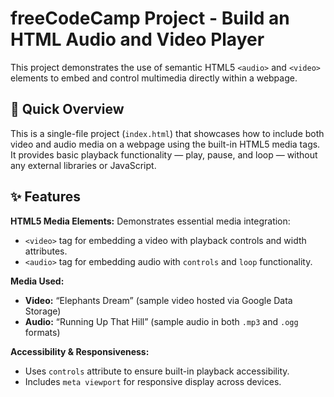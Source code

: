 # freeCodeCamp Project - Build an HTML Audio and Video Player

This project demonstrates the use of semantic HTML5 `<audio>` and `<video>` elements to embed and control multimedia directly within a webpage.

## 🚀 Quick Overview

This is a single-file project (`index.html`) that showcases how to include both video and audio media on a webpage using the built-in HTML5 media tags.  
It provides basic playback functionality — play, pause, and loop — without any external libraries or JavaScript.

## ✨ Features

**HTML5 Media Elements:** Demonstrates essential media integration:

- `<video>` tag for embedding a video with playback controls and width attributes.
- `<audio>` tag for embedding audio with `controls` and `loop` functionality.

**Media Used:**

- **Video:** “Elephants Dream” (sample video hosted via Google Data Storage)
- **Audio:** “Running Up That Hill” (sample audio in both `.mp3` and `.ogg` formats)

**Accessibility & Responsiveness:**

- Uses `controls` attribute to ensure built-in playback accessibility.
- Includes `meta viewport` for responsive display across devices.
